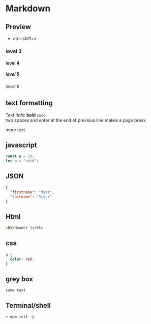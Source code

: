# Markdown

## Preview

- ctrl+shift+v

### level 3

#### level 4

##### level 5

###### leve1 6

## text formatting

Text _italic_ **bold** `code`  
two spaces and enter at the end of previous line makes a page break

more text

## javascript

```js
const a = 10;
let b = "sdsd";
```

## JSON

```json
{
  "firstname": "Matt",
  "lastname": "River"
}
```

<div style="page-break-after:always;"></div>

## Html

```html
<h1>Header 1</h1>
```

## css

```css
p {
  color: red;
}
```

## grey box

```
some text
```

## Terminal/shell

```shell
> npm init -y
```
